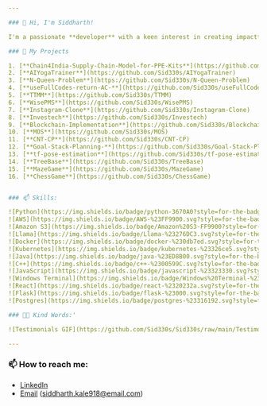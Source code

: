 ```yaml
---

### 👋 Hi, I'm Siddharth!

I'm a passionate **developer** with a keen interest in creating impactful software. Feel free to check out some of my work below! I’m open to new ideas and contributions, so if you have any interesting projects or questions, don’t hesitate to reach out.

### 🚀 My Projects

1. [**Chain4India-Supply-Chain-Model-for-PPE-Kits**](https://github.com/Sid330s/Chain4India-Supply-Chain-Model-for-PPE-Kits)  
2. [**AIYogaTrainer**](https://github.com/Sid330s/AIYogaTrainer)  
3. [**N-Queen-Problem**](https://github.com/Sid330s/N-Queen-Problem)  
4. [**useFullCodes-return-AC-**](https://github.com/Sid330s/useFullCodes-return-AC-)  
5. [**TTMM**](https://github.com/Sid330s/TTMM)  
6. [**WisePMS**](https://github.com/Sid330s/WisePMS)  
7. [**Instagram-Clone**](https://github.com/Sid330s/Instagram-Clone)  
8. [**Investech**](https://github.com/Sid330s/Investech)  
9. [**Blockchain-Implementation**](https://github.com/Sid330s/Blockchain-Implementation)  
10. [**MOS**](https://github.com/Sid330s/MOS)  
11. [**CNT-CP**](https://github.com/Sid330s/CNT-CP)  
12. [**Goal-Stack-Planning-**](https://github.com/Sid330s/Goal-Stack-Planning)  
13. [**tf-pose-estimation**](https://github.com/Sid330s/tf-pose-estimation)  
14. [**TreeBase**](https://github.com/Sid330s/TreeBase)  
15. [**MazeGame**](https://github.com/Sid330s/MazeGame)  
16. [**ChessGame**](https://github.com/Sid330s/ChessGame)


### 📫 Skills:

![Python](https://img.shields.io/badge/python-3670A0?style=for-the-badge&logo=python&logoColor=ffdd54) 
![AWS](https://img.shields.io/badge/AWS-%23FF9900.svg?style=for-the-badge&logo=amazon-aws&logoColor=white) 
![Amazon S3](https://img.shields.io/badge/Amazon%20S3-FF9900?style=for-the-badge&logo=amazons3&logoColor=white) 
![Llama](https://img.shields.io/badge/Llama-%23276DC3.svg?style=for-the-badge&logo=meta&logoColor=white) 
![Docker](https://img.shields.io/badge/docker-%230db7ed.svg?style=for-the-badge&logo=docker&logoColor=white) 
![Kubernetes](https://img.shields.io/badge/kubernetes-%23326ce5.svg?style=for-the-badge&logo=kubernetes&logoColor=white) 
![Java](https://img.shields.io/badge/java-%23ED8B00.svg?style=for-the-badge&logo=openjdk&logoColor=white) 
![C++](https://img.shields.io/badge/c++-%2300599C.svg?style=for-the-badge&logo=c%2B%2B&logoColor=white) 
![JavaScript](https://img.shields.io/badge/javascript-%23323330.svg?style=for-the-badge&logo=javascript&logoColor=%23F7DF1E) 
![Windows Terminal](https://img.shields.io/badge/Windows%20Terminal-%234D4D4D.svg?style=for-the-badge&logo=windows-terminal&logoColor=white) 
![React](https://img.shields.io/badge/react-%2320232a.svg?style=for-the-badge&logo=react&logoColor=%2361DAFB) 
![Flask](https://img.shields.io/badge/flask-%23000.svg?style=for-the-badge&logo=flask&logoColor=white) 
![Postgres](https://img.shields.io/badge/postgres-%23316192.svg?style=for-the-badge&logo=postgresql&logoColor=white) 

### 💬✨ Kind Words:'

![Testimonials GIF](https://github.com/Sid330s/Sid330s/raw/main/Testimonials.gif)

---
```


### 📫 How to reach me:
- [LinkedIn](https://www.linkedin.com/in/siddharth-kale-936922174)
- [Email](mailto:siddharth.kale918@email.com) (siddharth.kale918@email.com)




